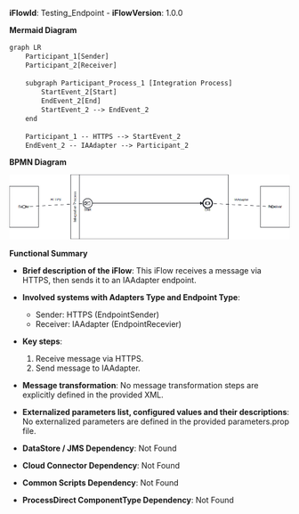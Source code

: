 **iFlowId**: Testing_Endpoint - **iFlowVersion**: 1.0.0

**Mermaid Diagram**
```mermaid
graph LR
    Participant_1[Sender]
    Participant_2[Receiver]

    subgraph Participant_Process_1 [Integration Process]
        StartEvent_2[Start]
        EndEvent_2[End]
        StartEvent_2 --> EndEvent_2
    end

    Participant_1 -- HTTPS --> StartEvent_2
    EndEvent_2 -- IAAdapter --> Participant_2
```
**BPMN Diagram**

![BPMN Diagram](./Testing_Endpoint-1.0.0.png "BPMN Diagram")

**Functional Summary**
- **Brief description of the iFlow**:
  This iFlow receives a message via HTTPS, then sends it to an IAAdapter endpoint.

- **Involved systems with Adapters Type and Endpoint Type**:
  - Sender: HTTPS (EndpointSender)
  - Receiver: IAAdapter (EndpointRecevier)

- **Key steps**:
  1. Receive message via HTTPS.
  2. Send message to IAAdapter.

- **Message transformation**:
  No message transformation steps are explicitly defined in the provided XML.

- **Externalized parameters list, configured values and their descriptions**:
  No externalized parameters are defined in the provided parameters.prop file.

- **DataStore / JMS Dependency**:
  Not Found

- **Cloud Connector Dependency**:
  Not Found

- **Common Scripts Dependency**:
  Not Found

- **ProcessDirect ComponentType Dependency**:
  Not Found